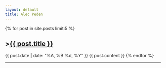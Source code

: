 ```yaml
---
layout: default
title: Alec Peden
---
```


{% for post in site.posts limit:5 %}
<h2 class="post-title">><a href="{{ post.url }}">{{ post.title }}</a></h2>
{{ post.date | date: "%A, %B %d, %Y" }}
{{ post.content }}
{% endfor %}
<hr>


